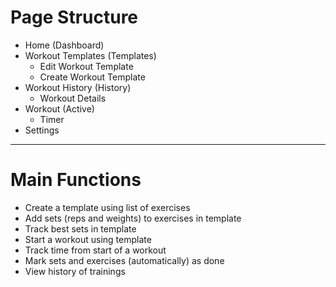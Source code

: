 # Page Structure

- Home (Dashboard)
- Workout Templates (Templates)
    - Edit Workout Template
    - Create Workout Template
- Workout History (History)
    - Workout Details
- Workout (Active)
    - Timer
- Settings

---

# Main Functions

- Create a template using list of exercises
- Add sets (reps and weights) to exercises in template
- Track best sets in template
- Start a workout using template
- Track time from start of a workout
- Mark sets and exercises (automatically) as done
- View history of trainings
